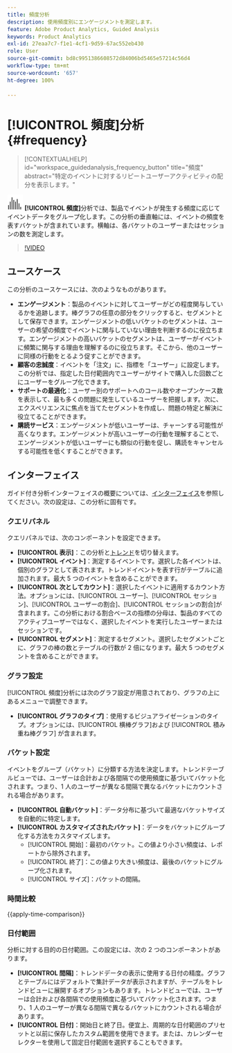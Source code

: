 ```yaml
---
title: 頻度分析
description: 使用頻度別にエンゲージメントを測定します。
feature: Adobe Product Analytics, Guided Analysis
keywords: Product Analytics
exl-id: 27eaa7c7-f1e1-4cf1-9d59-67ac552eb430
role: User
source-git-commit: bd8c9951386608572d84006bd5465e57214c56d4
workflow-type: tm+mt
source-wordcount: '657'
ht-degree: 100%

---
```


# [!UICONTROL 頻度]分析 {#frequency}

<!-- markdownlint-disable MD034 -->

>[!CONTEXTUALHELP]
>id="workspace_guidedanalysis_frequency_button"
>title="頻度"
>abstract="特定のイベントに対するリピートユーザーアクティビティの配分を表示します。"

<!-- markdownlint-enable MD034 -->

![頻度](/help/assets/icons/Histogram.svg) **[!UICONTROL 頻度]**&#x200B;分析では、製品でイベントが発生する頻度に応じてイベントデータをグループ化します。この分析の垂直軸には、イベントの頻度を表すバケットが含まれています。横軸は、各バケットのユーザーまたはセッションの数を測定します。

>[!VIDEO](https://video.tv.adobe.com/v/3428089/?quality=12&learn=on)

## ユースケース

この分析のユースケースには、次のようなものがあります。

* **エンゲージメント**：製品のイベントに対してユーザーがどの程度関与しているかを追跡します。棒グラフの任意の部分をクリックすると、セグメントとして保存できます。エンゲージメントの低いバケットのセグメントは、ユーザーの希望の頻度でイベントに関与していない理由を判断するのに役立ちます。エンゲージメントの高いバケットのセグメントは、ユーザーがイベントに頻繁に関与する理由を理解するのに役立ちます。そこから、他のユーザーに同様の行動をとるよう促すことができます。
* **顧客の忠誠度**：イベントを「注文」に、指標を「ユーザー」に設定します。この分析では、指定した日付範囲内でユーザーがサイトで購入した回数ごとにユーザーをグループ化できます。
* **サポートの最適化**：ユーザー別のサポートへのコール数やオープンケース数を表示して、最も多くの問題に発生しているユーザーを把握します。次に、エクスペリエンスに焦点を当てたセグメントを作成し、問題の特定と解決に役立てることができます。
* **購読サービス**：エンゲージメントが低いユーザーは、チャーンする可能性が高くなります。エンゲージメントが高いユーザーの行動を理解することで、エンゲージメントが低いユーザーにも類似の行動を促し、購読をキャンセルする可能性を低くすることができます。

## インターフェイス

ガイド付き分析インターフェイスの概要については、[インターフェイス](../overview.md#interface)を参照してください。次の設定は、この分析に固有です。

### クエリパネル

クエリパネルでは、次のコンポーネントを設定できます。

* **[!UICONTROL 表示]**：この分析と[トレンド](trends.md)を切り替えます。
* **[!UICONTROL イベント]**：測定するイベントです。選択した各イベントは、個別のグラフとして表されます。トレンドイベントを表す行がテーブルに追加されます。最大 5 つのイベントを含めることができます。
* **[!UICONTROL 次としてカウント]**：選択したイベントに適用するカウント方法。オプションには、[!UICONTROL ユーザー]、[!UICONTROL セッション]、[!UICONTROL ユーザーの割合]、[!UICONTROL セッションの割合]が含まれます。この分析における割合ベースの指標の分母は、製品のすべてのアクティブユーザーではなく、選択したイベントを実行したユーザーまたはセッションです。
* **[!UICONTROL セグメント]**：測定するセグメント。選択したセグメントごとに、グラフの棒の数とテーブルの行数が 2 倍になります。最大 5 つのセグメントを含めることができます。

### グラフ設定

[!UICONTROL 頻度]分析には次のグラフ設定が用意されており、グラフの上にあるメニューで調整できます。

* **[!UICONTROL グラフのタイプ]**：使用するビジュアライゼーションのタイプ。オプションには、[!UICONTROL 横棒グラフ]および [!UICONTROL 積み重ね棒グラフ] が含まれます。

### バケット設定

イベントをグループ（バケット）に分類する方法を決定します。トレンドテーブルビューでは、ユーザーは合計および各間隔での使用頻度に基づいてバケット化されます。つまり、1 人のユーザーが異なる間隔で異なるバケットにカウントされる場合があります。

* **[!UICONTROL 自動バケット]**：データ分布に基づいて最適なバケットサイズを自動的に特定します。
* **[!UICONTROL カスタマイズされたバケット]**：データをバケットにグループ化する方法をカスタマイズします。
   * [!UICONTROL 開始]：最初のバケット。この値より小さい頻度は、レポートから除外されます。
   * [!UICONTROL 終了]：この値より大きい頻度は、最後のバケットにグループ化されます。
   * [!UICONTROL サイズ]：バケットの間隔。

### 時間比較

{{apply-time-comparison}}

### 日付範囲

分析に対する目的の日付範囲。この設定には、次の 2 つのコンポーネントがあります。

* **[!UICONTROL 間隔]**：トレンドデータの表示に使用する日付の精度。グラフとテーブルにはデフォルトで集計データが表示されますが、テーブルをトレンドビューに展開するオプションもあります。トレンドビューでは、ユーザーは合計および各間隔での使用頻度に基づいてバケット化されます。つまり、1 人のユーザーが異なる間隔で異なるバケットにカウントされる場合があります。
* **[!UICONTROL 日付]**：開始日と終了日。便宜上、周期的な日付範囲のプリセットと以前に保存したカスタム範囲を使用できます。または、カレンダーセレクターを使用して固定日付範囲を選択することもできます。


<!--
## Example

See below foran example of the analysis.

![Frequency](../assets/frequency.png)

-->
